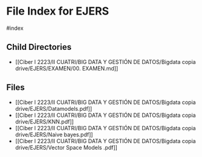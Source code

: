 # File Index for EJERS
#index

## Child Directories

- [[Ciber I 2223/II CUATRI/BIG DATA Y GESTIÓN DE DATOS/Bigdata copia drive/EJERS/EXAMEN/00. EXAMEN.md]]

## Files

- [[Ciber I 2223/II CUATRI/BIG DATA Y GESTIÓN DE DATOS/Bigdata copia drive/EJERS/Datamodels.pdf]]
- [[Ciber I 2223/II CUATRI/BIG DATA Y GESTIÓN DE DATOS/Bigdata copia drive/EJERS/KNN.pdf]]
- [[Ciber I 2223/II CUATRI/BIG DATA Y GESTIÓN DE DATOS/Bigdata copia drive/EJERS/Naive bayes.pdf]]
- [[Ciber I 2223/II CUATRI/BIG DATA Y GESTIÓN DE DATOS/Bigdata copia drive/EJERS/Vector Space Models .pdf]]
